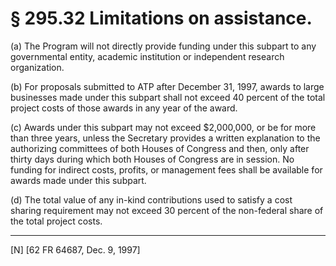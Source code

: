 # § 295.32   Limitations on assistance.

(a) The Program will not directly provide funding under this subpart to any governmental entity, academic institution or independent research organization.


(b) For proposals submitted to ATP after December 31, 1997, awards to large businesses made under this subpart shall not exceed 40 percent of the total project costs of those awards in any year of the award.


(c) Awards under this subpart may not exceed $2,000,000, or be for more than three years, unless the Secretary provides a written explanation to the authorizing committees of both Houses of Congress and then, only after thirty days during which both Houses of Congress are in session. No funding for indirect costs, profits, or management fees shall be available for awards made under this subpart.


(d) The total value of any in-kind contributions used to satisfy a cost sharing requirement may not exceed 30 percent of the non-federal share of the total project costs.



---

[N] [62 FR 64687, Dec. 9, 1997]




